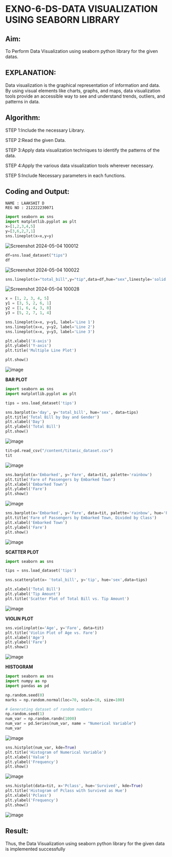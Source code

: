 # EXNO-6-DS-DATA VISUALIZATION USING SEABORN LIBRARY

## Aim:
  To Perform Data Visualization using seaborn python library for the given datas.

## EXPLANATION:
Data visualization is the graphical representation of information and data. By using visual elements like charts, graphs, and maps, data visualization tools provide an accessible way to see and understand trends, outliers, and patterns in data.

## Algorithm:
STEP 1:Include the necessary Library.

STEP 2:Read the given Data.

STEP 3:Apply data visualization techniques to identify the patterns of the data.

STEP 4:Apply the various data visualization tools wherever necessary.

STEP 5:Include Necessary parameters in each functions.

## Coding and Output:
```
NAME : LAAKSHIT D
REG NO : 212222230071
```
```py
import seaborn as sns
import matplotlib.pyplot as plt
x=[1,2,3,4,5]
y=[3,6,2,7,1]
sns.lineplot(x=x,y=y)
```

![Screenshot 2024-05-04 100012](https://github.com/Harsayazheni/Expt06-Introduction-to-Data-Science/assets/118708467/1c8ab253-15f0-4b45-8caa-13ab87b620d0)

```py
df=sns.load_dataset("tips")
df
```

![Screenshot 2024-05-04 100022](https://github.com/Harsayazheni/Expt06-Introduction-to-Data-Science/assets/118708467/95a2ed6d-ef61-4344-be6d-175b073b5192)

```py
sns.lineplot(x="total_bill",y="tip",data=df,hue="sex",linestyle='solid',legend="auto")
```

![Screenshot 2024-05-04 100028](https://github.com/Harsayazheni/Expt06-Introduction-to-Data-Science/assets/118708467/99b1f75a-f56a-48fe-91c7-4b6d4cca4c62)

```py
x = [1, 2, 3, 4, 5]
y1 = [3, 5, 2, 6, 1]
y2 = [1, 6, 4, 3, 8]
y3 = [5, 2, 7, 1, 4]

sns.lineplot(x=x, y=y1, label='Line 1')
sns.lineplot(x=x, y=y2, label='Line 2')
sns.lineplot(x=x, y=y3, label='Line 3')

plt.xlabel('X-axis')
plt.ylabel('Y-axis')
plt.title('Multiple Line Plot')

plt.show()
```

![image](https://github.com/laakshit-D/EXNO-6-DS/assets/119559976/65760c83-1d21-4d34-9883-5a7bb4dbc9fe)

**BAR PLOT**
```py
import seaborn as sns
import matplotlib.pyplot as plt

tips = sns.load_dataset('tips')

sns.barplot(x='day', y='total_bill', hue='sex', data=tips)
plt.title('Total Bill by Day and Gender')
plt.xlabel('Day')
plt.ylabel('Total Bill')
plt.show()
```

![image](https://github.com/laakshit-D/EXNO-6-DS/assets/119559976/f57dee54-b821-4087-b7c6-7c6cc4df10ce)

```py
tit=pd.read_csv("/content/titanic_dataset.csv")
tit
```

![image](https://github.com/laakshit-D/EXNO-6-DS/assets/119559976/bf2035d1-4bd5-499c-81d8-0817cd5abcf7)

```py
sns.barplot(x='Embarked', y='Fare', data=tit, palette='rainbow')
plt.title('Fare of Passengers by Embarked Town')
plt.xlabel('Embarked Town')
plt.ylabel('Fare')
plt.show()
```

![image](https://github.com/laakshit-D/EXNO-6-DS/assets/119559976/44489042-e5f2-4af6-96c7-50d80755d310)

```py
sns.barplot(x='Embarked', y='Fare', data=tit, palette='rainbow', hue='Pclass')
plt.title('Fare of Passengers by Embarked Town, Divided by Class')
plt.xlabel('Embarked Town')
plt.ylabel('Fare')
plt.show()
```

![image](https://github.com/laakshit-D/EXNO-6-DS/assets/119559976/fd72127b-fe11-4c7e-982b-84553fc8ef55)

**SCATTER PLOT**
```py
import seaborn as sns

tips = sns.load_dataset('tips')

sns.scatterplot(x= 'total_bill', y='tip', hue='sex',data=tips)

plt.xlabel('Total Bill')
plt.ylabel('Tip Amount')
plt.title('Scatter Plot of Total Bill vs. Tip Amount')
```

![image](https://github.com/laakshit-D/EXNO-6-DS/assets/119559976/96af5dba-0d1b-49d4-84b0-a77d7b793bc1)

**VIOLIN PLOT**
```py
sns.violinplot(x='Age', y='Fare', data=tit)
plt.title('Violin Plot of Age vs. Fare')
plt.xlabel('Age')
plt.ylabel('Fare')
plt.show()
```

![image](https://github.com/laakshit-D/EXNO-6-DS/assets/119559976/a1981834-fb3b-430c-8498-1941fd312502)

**HISTOGRAM**
```py
import seaborn as sns
import numpy as np
import pandas as pd

np.random.seed(0)
marks = np.random.normal(loc=70, scale=10, size=100)

# Generating dataset of random numbers
np.random.seed(1)
num_var = np.random.randn(1000)
num_var = pd.Series(num_var, name = "Numerical Variable")
num_var
```

![image](https://github.com/laakshit-D/EXNO-6-DS/assets/119559976/96b4d67d-10e9-463d-b054-654d134f502d)

```py
sns.histplot(num_var, kde=True)
plt.title('Histogram of Numerical Variable')
plt.xlabel('Value')
plt.ylabel('Frequency')
plt.show()
```

![image](https://github.com/laakshit-D/EXNO-6-DS/assets/119559976/588a1b19-be05-497c-8c1f-c6fb36ce256b)

```py
sns.histplot(data=tit, x='Pclass', hue='Survived', kde=True)
plt.title('Histogram of Pclass with Survived as Hue')
plt.xlabel('Pclass')
plt.ylabel('Frequency')
plt.show()
```

![image](https://github.com/laakshit-D/EXNO-6-DS/assets/119559976/aece92b0-6dc7-4027-b424-9109701967cc)

## Result:
Thus, the Data Visualization using seaborn python library for the given data is implemented successfully
